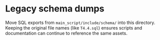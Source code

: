 # Legacy schema dumps

Move SQL exports from `main_script/include/schema/` into this directory.  Keeping the original file names (like `T4.4.sql`) ensures
scripts and documentation can continue to reference the same assets.
